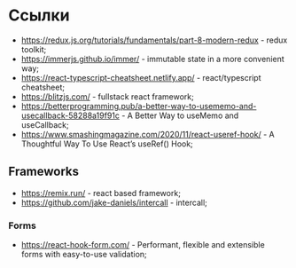 # Ссылки

- https://redux.js.org/tutorials/fundamentals/part-8-modern-redux - redux toolkit;
- https://immerjs.github.io/immer/ - immutable state in a more convenient way;
- https://react-typescript-cheatsheet.netlify.app/ - react/typescript cheatsheet;
- https://blitzjs.com/ - fullstack react framework;
- https://betterprogramming.pub/a-better-way-to-usememo-and-usecallback-58288a19f91c - A Better Way to useMemo and useCallback;
- https://www.smashingmagazine.com/2020/11/react-useref-hook/ - A Thoughtful Way To Use React’s useRef() Hook;

## Frameworks

- https://remix.run/ - react based framework;
- https://github.com/jake-daniels/intercall - intercall;

### Forms

- https://react-hook-form.com/ - Performant, flexible and extensible forms with easy-to-use validation;